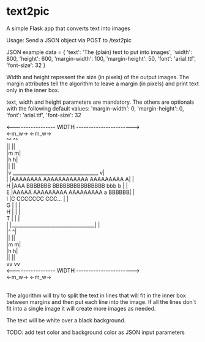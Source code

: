 # text2pic
A simple Flask app that converts text into images

Usage:
Send a JSON object via POST to /text2pic 

JSON example
data = {
	'text': 'The (plain) text to put into images',
	'width': 800,
	'height': 600,
	'margin-width': 100,
	'margin-height': 50,
	'font': 'arial.ttf',
	'font-size': 32
}

Width and height represent the size (in pixels) of the output images.
The margin attributes tell the algorithm to leave a margin (in pixels) and 
print text only in the inner box. 

text, width and height parameters are mandatory.
The others are optionals with the following default values:
	'margin-width': 0,
	'margin-height': 0,
	'font': 'arial.ttf',
	'font-size': 32
<br>
<p>
  <----------------- WIDTH -----------------------><br>
  <-m_w->                                   <-m_w-><br>
^^                                                 ^^<br>
||                                                 ||<br>
|m                                                 m|<br>
|h                                                 h|<br>
||                                                 ||<br>
|v       ___________________________________       v|<br>
|        |AAAAAAAA AAAAAAAAAAAA AAAAAAAAA  A|       |<br>
H        |AAA BBBBBBB BBBBBBBBBBBBBBB bbb b |       |<br>
E        |AAAAA AAAAAAAAA AAAAAAAAA a BBBBBB|       |<br>
I        |C CCCCCCC CCC...                  |       |<br>
G        |                                  |       |<br>
H        |                                  |       |<br>
T        |                                  |       |<br>
|        |__________________________________|       |<br>
|^                                                 ^|<br>
||                                                 ||<br>
|m                                                 m|<br>
|h                                                 h|<br>
||                                                 ||<br>
vv                                                 vv<br>
  <----------------- WIDTH -----------------------><br>
  <-m_w->                                   <-m_w-><br>
<br>
</p>
The algorithm will try to split the text in lines that will fit
in the inner box between margins and then put each line into 
the image. If all the lines don´t fit into a single image it 
will create more images as needed.

The text will be white over a black background.

TODO: add text color and background color as JSON input parameters
